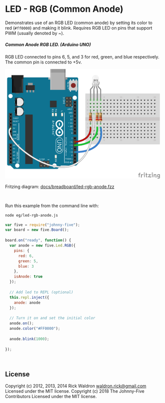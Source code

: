 <!--remove-start-->

# LED - RGB (Common Anode)

<!--remove-end-->


Demonstrates use of an RGB LED (common anode) by setting its color to red (`#ff0000`) and making it blink. Requires RGB LED on pins that support PWM (usually denoted by ~).





##### Common Anode RGB LED. (Arduino UNO)


RGB LED connected to pins 6, 5, and 3 for red, green, and blue respectively. The common pin is connected to +5v.


![docs/breadboard/led-rgb-anode.png](breadboard/led-rgb-anode.png)<br>

Fritzing diagram: [docs/breadboard/led-rgb-anode.fzz](breadboard/led-rgb-anode.fzz)

&nbsp;




Run this example from the command line with:
```bash
node eg/led-rgb-anode.js
```


```javascript
var five = require("johnny-five");
var board = new five.Board();

board.on("ready", function() {
  var anode = new five.Led.RGB({
    pins: {
      red: 6,
      green: 5,
      blue: 3
    },
    isAnode: true
  });

  // Add led to REPL (optional)
  this.repl.inject({
    anode: anode
  });

  // Turn it on and set the initial color
  anode.on();
  anode.color("#FF0000");

  anode.blink(1000);

});

```








&nbsp;

<!--remove-start-->

## License
Copyright (c) 2012, 2013, 2014 Rick Waldron <waldron.rick@gmail.com>
Licensed under the MIT license.
Copyright (c) 2018 The Johnny-Five Contributors
Licensed under the MIT license.

<!--remove-end-->
